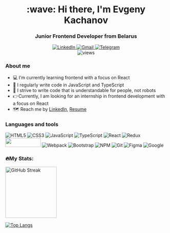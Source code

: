 <div id="header" align="center">
<h1>:wave: Hi there, I'm Evgeny Kachanov </h1>
<h3>Junior Frontend Developer from Belarus</h3>
  
<div id="social" align="center">
  <a href="https://linkedin.com/in/pain4metoo">
  <img src="https://img.shields.io/badge/linkedin-%230077B5.svg?style=for-the-badge&logo=linkedin&logoColor=white" alt="LinkedIn"/>
</a>
<a href="mailto:pain4metoo@gmail.com">
  <img src="https://img.shields.io/badge/Gmail-D14836?style=for-the-badge&logo=gmail&logoColor=white" alt="Gmail"/>
</a>
<a href="https://t.me/pain4metoo">
  <img src="https://img.shields.io/badge/Telegram-blue?style=for-the-badge&logo=telegram&logoColor=white" alt="Telegram"/>
</a>
</div>
  <img src="https://komarev.com/ghpvc/?username=pain4metoo&style=flat-square&color=blue" alt="views"/>
</div>

### About me

-  :computer: I’m currently learning frontend with a focus on React
-  :green_heart: I regularly write code in JavaScript and TypeScript
-  :robot: I strive to write code that is understandable for people, not robots
-  :point_right:Currently, I am looking for an internship in frontend development with a focus on React
-  :world_map: Reach me by [LinkedIn](https://linkedin.com/in/pain4metoo), [Resume](https://smallpdf.com/ru/file#s=790ccfac-e290-42d1-9640-e680ff103471)

### Languages and tools

![HTML5](https://img.shields.io/badge/html5-%23E34F26.svg?style=for-the-badge&logo=html5&logoColor=white)
![CSS3](https://img.shields.io/badge/css3-%231572B6.svg?style=for-the-badge&logo=css3&logoColor=white)
![JavaScript](https://img.shields.io/badge/javascript-%23323330.svg?style=for-the-badge&logo=javascript&logoColor=%23F7DF1E)
![TypeScript](https://img.shields.io/badge/typescript-%23007ACC.svg?style=for-the-badge&logo=typescript&logoColor=white)
![React](https://img.shields.io/badge/react-%2320232a.svg?style=for-the-badge&logo=react&logoColor=%2361DAFB)
![Redux](https://img.shields.io/badge/redux-%23593d88.svg?style=for-the-badge&logo=redux&logoColor=white)
<img src="https://pixijs.download/pixijs-banner-no-version.png?v=1" width="110" height="28">
![Webpack](https://img.shields.io/badge/webpack-%238DD6F9.svg?style=for-the-badge&logo=webpack&logoColor=black)
![Bootstrap](https://img.shields.io/badge/bootstrap-%238511FA.svg?style=for-the-badge&logo=bootstrap&logoColor=white)
![NPM](https://img.shields.io/badge/NPM-%23CB3837.svg?style=for-the-badge&logo=npm&logoColor=white)
![Git](https://img.shields.io/badge/git-%23F05033.svg?style=for-the-badge&logo=git&logoColor=white)
![Figma](https://img.shields.io/badge/figma-%23F24E1E.svg?style=for-the-badge&logo=figma&logoColor=white)
![Google](https://img.shields.io/badge/google-4285F4?style=for-the-badge&logo=google&logoColor=white)

### :fire:My Stats:
<a href="https://github.com/DenverCoder1/github-readme-streak-stats">
  <img height=160 align="center" src="https://github-readme-streak-stats-eight.vercel.app/?user=pain4metoo&theme=dark&hide_border=false" alt="GitHub Streak" />
</a>

[![Top Langs](https://github-readme-stats.vercel.app/api/top-langs/?username=pain4metoo&layout=compact&theme=vision-friendly-dark)](https://github.com/anuraghazra/github-readme-stats)








